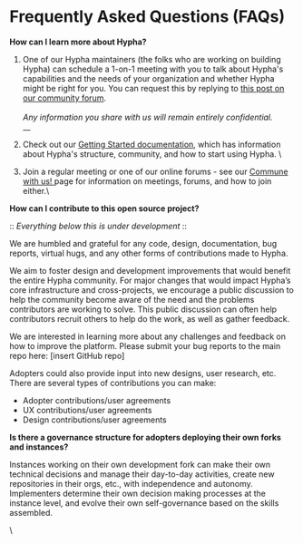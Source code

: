# Frequently Asked Questions (FAQs)

**How can I learn more about Hypha?**

1. One of our Hypha maintainers (the folks who are working on building Hypha) can schedule a 1-on-1 meeting with you to talk about Hypha's capabilities and the needs of your organization and whether Hypha might be right for you. You can request this by replying to [this post on our community forum](https://we.hypha.app/t/new-adopters-request-to-speak-to-hypha-oss-maintainers/253). \
   \
   _Any information you share with us will remain entirely confidential._\
   __
2. Check out our [Getting Started documentation](./), which has information about Hypha's structure, community, and how to start using Hypha.   \

3. Join a regular meeting or one of our online forums - see our [Commune with us! ](gettingstarted\_overview/commune-with-us.md)page for information on meetings, forums, and how to join either.\


**How can I contribute to this open source project?**

:: _Everything below this is under development_ ::

We are humbled and grateful for any code, design, documentation, bug reports, virtual hugs, and any other forms of contributions made to Hypha.

We aim to foster design and development improvements that would benefit the entire Hypha community. For major changes that would impact Hypha’s core infrastructure and cross-projects, we encourage a public discussion to help the community become aware of the need and the problems contributors are working to solve. This public discussion can often help contributors recruit others to help do the work, as well as gather feedback.

We are interested in learning more about any challenges and feedback on how to improve the platform. Please submit your bug reports to the main repo here: \[insert GitHub repo]

Adopters could also provide input into new designs, user research, etc. There are several types of contributions you can make:

* Adopter contributions/user agreements
* UX contributions/user agreements
* Design contributions/user agreements

**Is there a governance structure for adopters deploying their own forks and instances?**

Instances working on their own development fork can make their own technical decisions and manage their day-to-day activities, create new repositories in their orgs, etc., with independence and autonomy. Implementers determine their own decision making processes at the instance level, and evolve their own self-governance based on the skills assembled.

\
